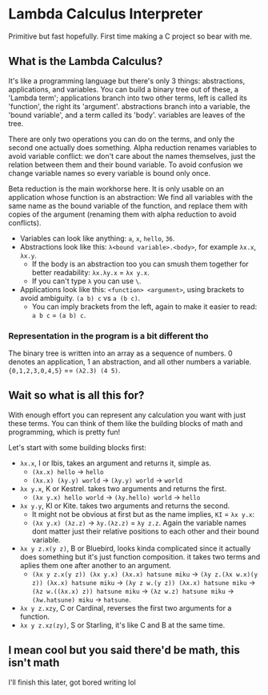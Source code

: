 # Lambda Calculus Interpreter
Primitive but fast hopefully. First time making a C project so bear with me.

## What is the Lambda Calculus?
It's like a programming language but there's only 3 things: abstractions, applications, and variables. You can build a binary tree out of these, a 'Lambda term'; applications branch into two other terms, left is called its 'function', the right its 'argument'. abstractions branch into a variable, the 'bound variable', and a term called its 'body'. variables are leaves of the tree.

There are only two operations you can do on the terms, and only the second one actually does something. Alpha reduction renames variables to avoid variable conflict: we don't care about the names themselves, just the relation between them and their bound variable. To avoid confusion we change variable names so every variable is bound only once.

Beta reduction is the main workhorse here. It is only usable on an application whose function is an abstraction: We find all variables with the same name as the bound variable of the function, and replace them with copies of the argument (renaming them with alpha reduction to avoid conflicts).

- Variables can look like anything: `a`, `x`, `hello`, `36`.
- Abstractions look like this: `λ<bound variable>.<body>`, for example `λx.x`, `λx.y`.
  - If the body is an abstraction too you can smush them together for better readability: `λx.λy.x` = `λx y.x`.
  - If you can't type `λ` you can use `\`.
- Applications look like this: `<function> <argument>`, using brackets to avoid ambiguity. `(a b) c` vs `a (b c)`.
  - You can imply brackets from the left, again to make it easier to read: `a b c` = `(a b) c`.

### Representation in the program is a bit different tho

The binary tree is written into an array as a sequence of numbers. 0 denotes an application, 1 an abstraction, and all other numbers a variable. `{0,1,2,3,0,4,5}` == `(λ2.3) (4 5)`.

## Wait so what is all this for?
With enough effort you can represent any calculation you want with just these terms. You can think of them like the building blocks of math and programming, which is pretty fun!

Let's start with some building blocks first:

- `λx.x`, I or Ibis, takes an argument and returns it, simple as.
  - `(λx.x) hello` -> `hello`
  - `(λx.x) (λy.y) world` ->
    `(λy.y) world` ->
    `world`
- `λx y.x`, K or Kestrel. takes two arguments and returns the first.
  - `(λx y.x) hello world` ->
    `(λy.hello) world` ->
    `hello`
- `λx y.y`, KI or Kite. takes two arguments and returns the second.
  - It might not be obvious at first but as the name implies, `KI` = `λx y.x`:
  - `(λx y.x) (λz.z)` ->
    `λy.(λz.z)` = `λy z.z`. Again the variable names dont matter just their relative positions to each other and their bound variable.
- `λx y z.x(y z)`, B or Bluebird, looks kinda complicated since it actually does something but it's just function composition. it takes two terms and aplies them one after another to an argument.
  - `(λx y z.x(y z)) (λx y.x) (λx.x) hatsune miku` ->
    `(λy z.(λx w.x)(y z)) (λx.x) hatsune miku` ->
    `(λy z w.(y z)) (λx.x) hatsune miku` ->
    `(λz w.((λx.x) z)) hatsune miku` ->
    `(λz w.z) hatsune miku` ->
    `(λw.hatsune) miku` ->
    `hatsune`.
- `λx y z.xzy`, C or Cardinal, reverses the first two arguments for a function.
- `λx y z.xz(zy)`, S or Starling, it's like C and B at the same time.

## I mean cool but you said there'd be math, this isn't math

I'll finish this later, got bored writing lol
